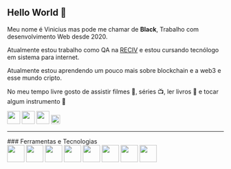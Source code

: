 ## Hello World 👋

Meu nome é Vinicius mas pode me chamar de **Black**, Trabalho com desenvolvimento Web desde 2020.

Atualmente estou trabalho como QA na [RECIV](https://www.receiv.it/) e estou cursando tecnólogo em sistema para internet.

Atualmente estou aprendendo um pouco mais sobre blockchain e a web3 e esse mundo cripto. 

No meu tempo livre gosto de assistir filmes 🎥, séries 📺, ler livros 📖 e tocar algum instrumento 🎸

[<img src="https://cdn.jsdelivr.net/gh/devicons/devicon/icons/linkedin/linkedin-original.svg" width="30" height="30"/>](https://www.linkedin.com/in/viniblack) 
[<img src="https://cdn.jsdelivr.net/gh/devicons/devicon/icons/twitter/twitter-original.svg" width="30" height="30"/>](https://twitter.com/BlackVinii)
[<img src="https://cdn-icons-png.flaticon.com/512/5968/5968534.png" width="30" height="30"/>](mailto:viniciusslsantana@gmail.com)
[<img alt="Blog" src="https://web3dev-forem-production.s3.amazonaws.com/uploads/logos/resized_logo_dQF5hMwMXhqcpZy165dN.png" width="21" style="width: 1.3rem">](https://www.web3dev.com.br/viniblack)

  <hr>
### Ferramentas e Tecnologias
<div>
  <img src="https://cdn.jsdelivr.net/gh/devicons/devicon/icons/html5/html5-original.svg" width="40" height="40"/>
  <img src="https://cdn.jsdelivr.net/gh/devicons/devicon/icons/css3/css3-original.svg" width="40" height="40"/>
  <img src="https://cdn.jsdelivr.net/gh/devicons/devicon/icons/javascript/javascript-original.svg" width="40" height="40"/>
  <img src="https://cdn.jsdelivr.net/gh/devicons/devicon/icons/php/php-plain.svg" width="40" height="40"/>
  <img src="https://cdn.jsdelivr.net/gh/devicons/devicon/icons/solidity/solidity-original.svg" width="40" height="40"/>
  <img src="https://cdn.jsdelivr.net/gh/devicons/devicon/icons/git/git-original.svg" width="40" height="40"/>
  <img src="https://cdn.jsdelivr.net/gh/devicons/devicon/icons/bash/bash-original.svg" width="40" height="40"/>
  <img src="https://cdn.jsdelivr.net/gh/devicons/devicon/icons/linux/linux-original.svg" width="40" height="40"/>
</div>
  
<!--

 <div>
  <a href="https://github.com/viniblack">
  <img height="180em" src="https://github-readme-stats.vercel.app/api/top-langs/?username=viniblack&layout=compact&langs_count=7&theme=dracula"/>
</div>


**viniblack/viniblack** is a ✨ _special_ ✨ repository because its `README.md` (this file) appears on your GitHub profile.

Here are some ideas to get you started:

- 🔭 I’m currently working on ...
- 🌱 I’m currently learning ...
- 👯 I’m looking to collaborate on ...
- 🤔 I’m looking for help with ...
- 💬 Ask me about ...
- 📫 How to reach me: ...
- 😄 Pronouns: ...
- ⚡ Fun fact: ...
-->
